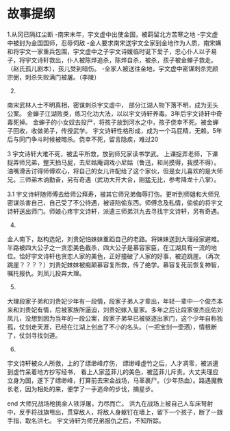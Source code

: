 # 故事提纲

1.从冈已隔红尘断
-南宋末年，宇文虚中出使金国，被羁留北方苦寒之地
-宇文虚中被封为金国国师，忍辱伺敌
-金人要求南宋送宇文全家到金地作为人质，南宋媾和将宇文一家重兵包围，宇文虚中之子宇文诗媛临时诞下爱子，忠心仆人以子易子，将宇文诗轩救出，仆人被陈烨追杀，陈烨自杀，被杀，孩子被金蝉子救走。（赵氏孤儿剧本），孩儿受到暗伤。
-全家人被送往金地，宇文虚中密谋刺杀完颜宗弼，刺杀失败满门被屠。（李陵）

2.
南宋武林人士不明真相，密谋刺杀宇文虚中，
部分江湖人物下落不明，成为无头公案。
金蝉子江湖败类，练习化功大法，以以宇文诗轩养毒。3年后宇文诗轩中奇毒死掉。
金蝉子的小女奴去投尸，将孩子放到河水之中，孩子侥幸不死。被金蝉子回收，收做弟子，传授武学。
宇文诗轩性格形成，成为一个马屁精，无赖。5年后与同门争斗时候被暗杀。侥幸不死，留言隐疾，难过20

3
宇文诗轩大难不死，被孟平所救，放到师兄家读书学武。
上课捉弄老师，下课捉弄师兄弟，整天拍马屁，去尼姑庵调戏小尼姑（鲁迅，和尚摸得，我摸不得）。油嘴滑舌讨得师傅欢心，将自己的女儿许配给了这个家伙，但是女儿喜欢的是大师兄。三师弟木讷勤奋，另有奇遇（武功大开大合，刚猛无比，参考降龙十八掌）。

3.1
宇文诗轩随师傅去给师公拜寿，被其它师兄弟侮辱打伤。更听到师姐和大师兄密谋杀害自己，自己受了不公待遇，被诬陷偷东西。师傅念及私情，偷偷的将宇文诗轩送出师门。师娘心疼宇文诗轩，派遣三师弟洪九去寻找宇文诗轩，另有奇遇。

4.
金人南下，赵构选妃，刘贵妃怕妹妹重蹈自己的老路。将妹妹送到大理段家避难。半路被四大公子之一贪恋美色截杀，四大公子是慕容家臣，在江湖具有一流的地位。恰好宇文诗轩也贪恋人家的美色，正好撞破了人家的好事，被迫跳崖。（再次跳崖？？？？）刘贵妃妹妹被痴颠慕容复所救，传了绝学。慕容复死前恢复神智，嘱托报仇。刘凤儿投奔大理。

5.
大理段家子弟和刘贵妃少年有一段情，段家子弟人才辈出，年轻一辈中一个俊杰本来和刘贵妃有情，后被家族所逼迫，刘贵妃嫁入皇家。多年之后让段家俊杰庇佑刘凤儿，没想到因为当年的一段公案，段家子弟早已被驱逐出家门，这个少年自称独孤，仗剑走天涯，已经在江湖上创出了不小的名头。（一把宝剑一壶酒），情根断了，仗剑寻找剑道。

6.
宇文诗轩被众人所救，上的了缥缈峰疗伤，
缥缈峰虚竹之后，人才凋零，被派遣到虚竹呆着地方抄写经书，
看上人家蓝菲儿的美色，被蓝菲儿斥责。大丈夫理应立身为国，遂下了缥缈峰，打算前去宋金战场，马革裹尸。（少年热血）。路遇魔教长老，因为相处的来，便学了一手逃命的步伐，摘星步。



end
大师兄战场枪挑金人铁浮屠，力尽而亡。
洪九在战场上被自己人车床弩射中，反手将战旗甩出，贯穿敌人，将敌人身躯钉在墙上，留下一个孩子，断了一跟手指，取名洪七。
宇文诗轩为师兄弟报仇之后，不知所踪。








